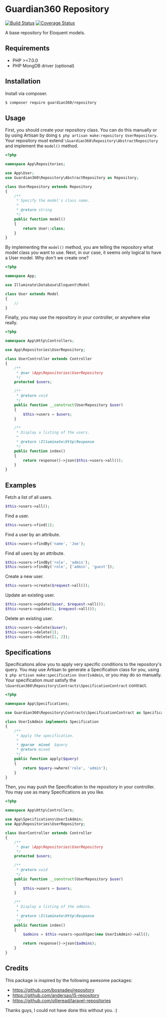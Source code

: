 Guardian360 Repository
=====================

[![Build Status](https://travis-ci.org/guardian360/Repository.svg?branch=master)](https://travis-ci.org/guardian360/Repository)
[![Coverage Status](https://img.shields.io/coveralls/github/guardian360/Repository/master.svg)](https://coveralls.io/github/guardian360/Repository?branch=master)

A base repository for Eloquent models.

Requirements
------------

* PHP >=7.0.0
* PHP MongDB driver (optional)

Installation
------------

Install via composer.

```sh
$ composer require guardian360/repository
```

Usage
-----

First, you should create your repository class. You can do this manually or by
using Artisan by doing `$ php artisan make:repository UserRepository`. Your
repository _must_ extend `\Guardian360\Repository\AbstractRepository` and
implement the `model()` method.

```php
<?php

namespace App\Repositories;

use App\User;
use Guardian360\Repository\AbstractRepository as Repository;

class UserRepository extends Repository
{
    /**
     * Specify the model's class name.
     *
     * @return string
     */
    public function model()
    {
        return User::class;
    }
}
```

By implementing the `model()` method, you are telling the repository what model
class you want to use. Next, in our case, it seems only logical to have a User
model. Why don't we create one?

```php
<?php

namespace App;

use Illuminate\Database\Eloquent\Model

class User extends Model
{
    //
}
```

Finally, you may use the repository in your controller, or anywhere else
really.

```php
<?php

namespace App\Http\Controllers;

use App\Repositories\UserRepository;

class UserController extends Controller
{
    /**
     * @var \App\Repositories\UserRepository
     */
    protected $users;

    /**
     * @return void
     */
    public function __construct(UserRepository $user)
    {
        $this->users = $users;
    }

    /**
     * Display a listing of the users.
     *
     * @return \Illuminate\Http\Response
     */
    public function index()
    {
        return response()->json($this->users->all());
    }
}
```

Examples
--------

Fetch a list of all users.
```php
$this->users->all();
```

Find a user.
```php
$this->users->find(1);
```

Find a user by an attribute.
```php
$this->users->findBy('name', 'Joe');
```

Find all users by an attribute.
```php
$this->users->findBy('role', 'admin');
$this->users->findBy('role', ['admin', 'guest']);
```

Create a new user.
```php
$this->users->create($request->all());
```

Update an existing user.
```php
$this->users->update($user, $request->all());
$this->users->update(1, $request->all());
```

Delete an existing user.
```php
$this->users->delete($user);
$this->users->delete(1);
$this->users->delete([1, 2]);
```

Specifications
--------------

Specifications allow you to apply very specific conditions to the repository's
query. You may use Artisan to generate a Specification class for you, using
`$ php artisan make:specification UserIsAdmin`, or you may do so manually.
Your specification _must_ satisfy the
`\Guardian360\Repository\Contracts\SpecificationContract` contract.

```php
<?php

namespace App\Specifications;

use Guardian360\Repository\Contracts\SpecificationContract as Specification

class UserIsAdmin implements Specification
{
    /**
     * Apply the specification.
     *
     * @param  mixed  $query
     * @return mixed
     */
    public function apply($query)
    {
        return $query->where('role', 'admin');
    }
}
```

Then, you may push the Specification to the repository in your controller. You
may use as many Specifications as you like.

```php
<?php

namespace App\Http\Controllers;

use App\Specifications\UserIsAdmin;
use App\Repositories\UserRepository;

class UserController extends Controller
{
    /**
     * @var \App\Repositories\UserRepository
     */
    protected $users;

    /**
     * @return void
     */
    public function __construct(UserRepository $user)
    {
        $this->users = $users;
    }

    /**
     * Display a listing of the admins.
     *
     * @return \Illuminate\Http\Response
     */
    public function index()
    {
        $admins = $this->users->pushSpec(new UserIsAdmin)->all();

        return response()->json($admins);
    }
}
```

Credits
-------
This package is inspired by the following awesome packages:
- https://github.com/bosnadev/repository
- https://github.com/andersao/l5-repository
- https://github.com/ollieread/laravel-repositories

Thanks guys, I could not have done this without you. :)
